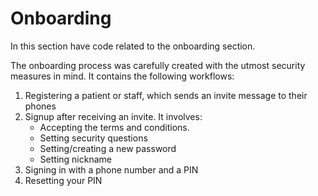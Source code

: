 # Onboarding

In this section have code related to the onboarding section.

The onboarding process was carefully created with the utmost security measures in mind. It contains the following workflows:

1. Registering a patient or staff, which sends an invite message to their phones
2. Signup after receiving an invite. It involves:
   - Accepting the terms and conditions.
   - Setting security questions
   - Setting/creating a new password
   - Setting nickname
3. Signing in with a phone number and a PIN
4. Resetting your PIN
